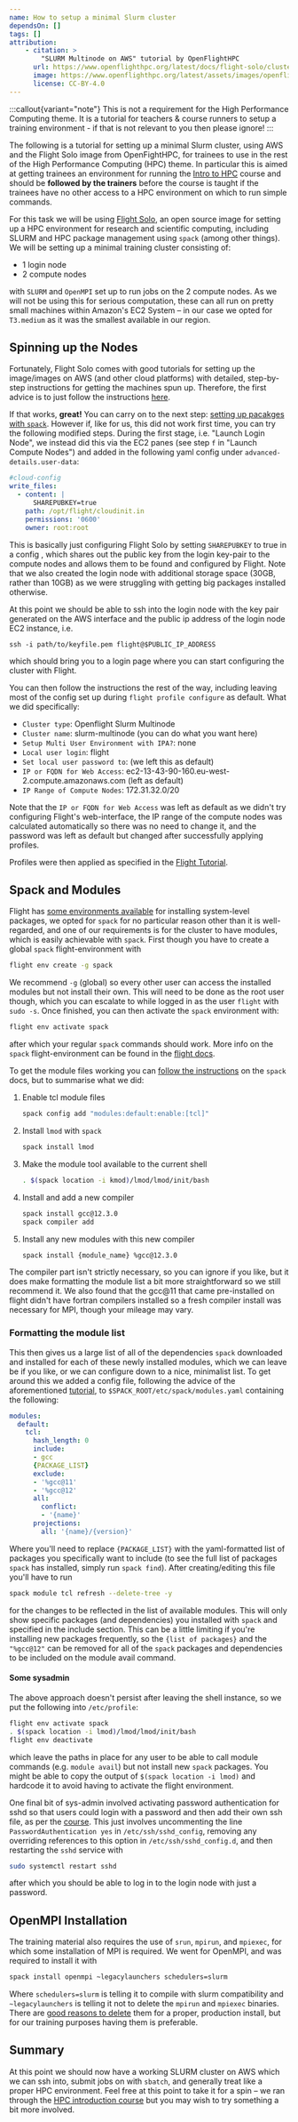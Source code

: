 ```yaml
---
name: How to setup a minimal Slurm cluster
dependsOn: []
tags: []
attribution: 
    - citation: >
        "SLURM Multinode on AWS" tutorial by OpenFlightHPC
      url: https://www.openflighthpc.org/latest/docs/flight-solo/cluster-build-methods/slurm-multinode-aws/
      image: https://www.openflighthpc.org/latest/assets/images/openflighthpc_grey.svg
      license: CC-BY-4.0
---
```


:::callout{variant="note"}
This is not a requirement for the High Performance Computing theme. It is a
tutorial for teachers & course runners to setup a training environment - if that
is not relevant to you then please ignore!
:::

The following is a tutorial for setting up a minimal Slurm cluster, using AWS
and the Flight Solo image from OpenFightHPC, for trainees to use in the rest of
the High Performance Computing (HPC) theme. In particular this is aimed at
getting trainees an environment for running the [Intro to HPC][hpcintro] course
and should be **followed by the trainers** before the course is taught if the
trainees have no other access to a HPC environment on which to run simple
commands.

For this task we will be using [Flight Solo][flightsolopage], an open source
image for setting up a HPC environment for research and scientific computing,
including SLURM and HPC package management using `spack` (among other things).
We will be setting up a minimal training cluster consisting of:

- 1 login node
- 2 compute nodes

with `SLURM` and `OpenMPI` set up to run jobs on the 2 compute nodes. As we will
not be using this for serious computation, these can all run on pretty small
machines within Amazon's EC2 System – in our case we opted for `T3.medium` as it
was the smallest available in our region.

## Spinning up the Nodes

Fortunately, Flight Solo comes with good tutorials for setting up the image/images
on AWS (and other cloud platforms) with detailed, step-by-step instructions for
getting the machines spun up. Therefore, the first advice is to just follow the
instructions [here](flightsolotutorial).

If that works, **great!** You can carry on to the next step: [setting up pacakges with `spack`](#spack-and-modules).
However if, like for us, this did not work first time, you can try the following
modified steps. During the first stage, i.e. "Launch Login Node", we instead did
this via the EC2 panes (see step `f` in "Launch Compute Nodes") and added in the
following yaml config under `advanced-details.user-data`:

``` yaml
#cloud-config
write_files:
  - content: |
      SHAREPUBKEY=true
    path: /opt/flight/cloudinit.in
    permissions: '0600'
    owner: root:root
```

This is basically just configuring Flight Solo by setting `SHAREPUBKEY` to true
in a config , which shares out the public key from the login key-pair to the
compute nodes and allows them to be found and configured by Flight. Note that we
also created the login node with additional storage space (30GB, rather than
10GB) as we were struggling with getting big packages installed otherwise.

At this point we should be able to ssh into the login node with the key pair
generated on the AWS interface and the public ip address of the login node EC2
instance, i.e.

```shell
ssh -i path/to/keyfile.pem flight@$PUBLIC_IP_ADDRESS
```

which should bring you to a login page where you can start configuring the
cluster with Flight.

You can then follow the instructions the rest of the way, including leaving most
of the config set up during `flight profile configure` as default. What we did
specifically:

- `Cluster type`: Openflight Slurm Multinode
- `Cluster name`: slurm-multinode (you can do what you want here)
- `Setup Multi User Environment with IPA?`: none
- `Local user login`: flight
- `Set local user password to`: (we left this as default)
- `IP or FQDN for Web Access`: ec2-13-43-90-160.eu-west-2.compute.amazonaws.com (left as default)
- `IP Range of Compute Nodes`: 172.31.32.0/20

Note that the `IP or FQDN for Web Access` was left as default as we didn't try
configuring Flight's web-interface, the IP range of the compute nodes was
calculated automatically so there was no need to change it, and the password was
left as default but changed after successfully applying profiles.

Profiles were then applied as specified in the [Flight Tutorial][flightsolotutorialslurm].

## Spack and Modules

Flight has [some environments available][flightenv] for installing system-level
packages, we opted for `spack` for no particular reason other than it is
well-regarded, and one of our requirements is for the cluster to have modules,
which is easily achievable with `spack`. First though you have to create a
global `spack` flight-environment with

``` bash
flight env create -g spack
```

We recommend `-g` (global) so every other user can access the installed modules
but not install their own. This will need to be done as the root user though,
which you can escalate to while logged in as the user `flight` with `sudo -s`.
Once finished, you can then activate the `spack` environment with:

``` bash
flight env activate spack
```

after which your regular `spack` commands should work. More info on the `spack`
flight-environment can be found in the [flight docs][flightenvspack].

To get the module files working you can [follow the instructions][spackmodules]
on the `spack` docs, but to summarise what we did:

1. Enable tcl module files

    ``` bash
    spack config add "modules:default:enable:[tcl]" 
    ```

2. Install `lmod` with `spack`

    ``` bash
    spack install lmod   
    ```

3. Make the module tool available to the current shell

    ``` bash
    . $(spack location -i kmod)/lmod/lmod/init/bash
    ```

4. Install and add a new compiler

    ``` bash
    spack install gcc@12.3.0
    spack compiler add
    ```

5. Install any new modules with this new compiler

    ``` bash
    spack install {module_name} %gcc@12.3.0
    ```

The compiler part isn't strictly necessary, so you can ignore if you like, but
it does make formatting the module list a bit more straightforward so we still
recommend it. We also found that the gcc@11 that came pre-installed on
flight didn't have fortran compilers installed so a fresh compiler install was
necessary for MPI, though your mileage may vary.

### Formatting the module list

This then gives us a large list of all of the dependencies `spack` downloaded
and installed for each of these newly installed modules, which we can leave be
if you like, or we can configure down to a nice, minimalist list. To get around
this we added a config file, following the advice of the aforementioned
[tutorial][spackmodules], to `$SPACK_ROOT/etc/spack/modules.yaml` containing the
following:

``` yaml
modules:
  default:
    tcl:
      hash_length: 0
      include:
      - gcc
      {PACKAGE_LIST}
      exclude:
      - '%gcc@11'
      - '%gcc@12'
      all:
        conflict:        
        - '{name}'        
      projections:        
        all: '{name}/{version}'        
```

Where you'll need to replace `{PACKAGE_LIST}` with the yaml-formatted list of
packages you specifically want to include (to see the full list of packages
`spack` has installed, simply run `spack find`). After creating/editing this
file you'll have to run

``` bash
spack module tcl refresh --delete-tree -y
```

for the changes to be reflected in the list of available modules. This will only
show specific packages (and dependencies) you installed with `spack` and
specified in the include section. This can be a little limiting if you're
installing new packages frequently, so the `{list of packages}` and the
`"%gcc@12"` can be removed for all of the `spack` packages and dependencies to
be included on the module avail command.

#### Some sysadmin

The above approach doesn't persist after leaving the shell instance, so we put
the following into `/etc/profile`:

``` bash
flight env activate spack 
. $(spack location -i lmod)/lmod/lmod/init/bash
flight env deactivate
```

which leave the paths in place for any user to be able to call module commands
(e.g. `module avail`) but not install new `spack` packages. You might be able to
copy the output of `$(spack location -i lmod)` and hardcode it to avoid having
to activate the flight environment.

One final bit of sys-admin involved activating password authentication for sshd
so that users could login with a password and then add their own ssh file, as
per the [course][hpcintro]. This just involves uncommenting the line
`PasswordAuthentication yes` in `/etc/ssh/sshd_config`, removing any overriding
references to this option in `/etc/ssh/sshd_config.d`, and then restarting the
`sshd` service with

``` bash
sudo systemctl restart sshd
```

after which you should be able to log in to the login node with just a password.

## OpenMPI Installation

The training material also requires the use of `srun`, `mpirun`, and `mpiexec`,
for which some installation of MPI is required. We went for OpenMPI, and was
required to install it with

``` bash
spack install openmpi ~legacylaunchers schedulers=slurm
```

Where `schedulers=slurm` is telling it to compile with slurm compatibility and
`~legacylaunchers` is telling it not to delete the `mpirun` and `mpiexec`
binaries. There are [good reasons to delete][openmpiissue] them for a proper,
production install, but for our training purposes having them is preferable.

## Summary

At this point we should now have a working SLURM cluster on AWS which we can ssh
into, submit jobs on with `sbatch`, and generally treat like a proper HPC
environment. Feel free at this point to take it for a spin – we ran through the
[HPC introduction course][hpcintro] but you may wish to try something a bit more
involved.

[hpcintro]: ../hpc_intro
[flightsolopage]: https://www.openflighthpc.org/latest/solo/
[flightsolotutorialslurm]: https://www.openflighthpc.org/latest/docs/flight-solo/cluster-build-methods/slurm-multinode-aws#slurm-multinode-configuration
[flightenv]: https://www.openflighthpc.org/latest/docs/flight-environment/use-flight/flight-user-suite/flight-env/usage/
[flightenvspack]: https://www.openflighthpc.org/latest/docs/flight-environment/use-flight/flight-user-suite/flight-env/ecosystems/spack/
[spackmodules]: https://spack-tutorial.readthedocs.io/en/latest/tutorial_modules.html
[openmpiissue]: https://github.com/spack/spack/pull/10340#issuecomment-454355612
